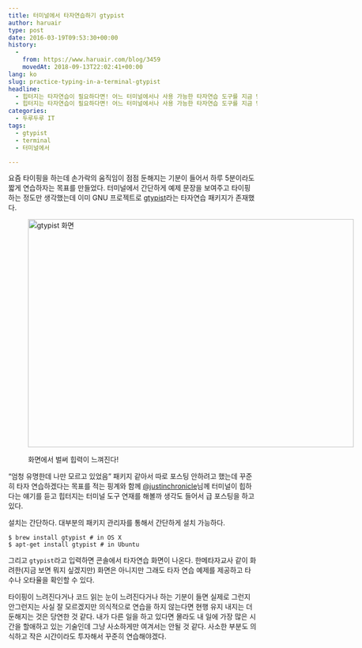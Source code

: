 ```yaml
---
title: 터미널에서 타자연습하기 gtypist
author: haruair
type: post
date: 2016-03-19T09:53:30+00:00
history:
  - 
    from: https://www.haruair.com/blog/3459
    movedAt: 2018-09-13T22:02:41+00:00
lang: ko
slug: practice-typing-in-a-terminal-gtypist
headline:
  - 힙터지는 타자연습이 필요하다면! 어느 터미널에서나 사용 가능한 타자연습 도구를 지금 당장 설치!
  - 힙터지는 타자연습이 필요하다면! 어느 터미널에서나 사용 가능한 타자연습 도구를 지금 당장 설치!
categories:
  - 두루두루 IT
tags:
  - gtypist
  - terminal
  - 터미널에서

---
```

요즘 타이핑을 하는데 손가락의 움직임이 점점 둔해지는 기분이 들어서 하루 5분이라도 짧게 연습하자는 목표를 만들었다. 터미널에서 간단하게 예제 문장을 보여주고 타이핑 하는 정도만 생각했는데 이미 GNU 프로젝트로 [gtypist][1]라는 타자연습 패키지가 존재했다.<figure style="width: 659px" class="wp-caption aligncenter">

<img src="https://community.linuxmint.com/img/screenshots/gtypist.png?resize=659%2C462&#038;ssl=1" width="659" height="462" alt="gtypist 화면" class data-recalc-dims="1" /><figcaption class="wp-caption-text">화면에서 벌써 힙력이 느껴진다!</figcaption></figure> 

&#8220;엄청 유명한데 나만 모르고 있었음&#8221; 패키지 같아서 따로 포스팅 안하려고 했는데 꾸준히 타자 연습하겠다는 목표를 적는 핑계와 함께 [@justinchronicle][2]님께 터미널이 힙하다는 얘기를 듣고 힙터지는 터미널 도구 연재를 해볼까 생각도 들어서 급 포스팅을 하고 있다.

설치는 간단하다. 대부분의 패키지 관리자를 통해서 간단하게 설치 가능하다.

    $ brew install gtypist # in OS X
    $ apt-get install gtypist # in Ubuntu
    

그리고 `gtypist`라고 입력하면 콘솔에서 타자연습 화면이 나온다. 한메타자교사 같이 화려한(지금 보면 뭐지 싶겠지만) 화면은 아니지만 그래도 타자 연습 예제를 제공하고 타수나 오타율을 확인할 수 있다.

타이핑이 느려진다거나 코드 읽는 눈이 느려진다거나 하는 기분이 들면 실제로 그런지 안그런지는 사실 잘 모르겠지만 의식적으로 연습을 하지 않는다면 현행 유지 내지는 더 둔해지는 것은 당연한 것 같다. 내가 다른 일을 하고 있다면 몰라도 내 일에 가장 많은 시간을 할애하고 있는 기술인데 그냥 사소하게만 여겨서는 안될 것 같다. 사소한 부분도 의식하고 작은 시간이라도 투자해서 꾸준히 연습해야겠다.

 [1]: https://www.gnu.org/software/gtypist/
 [2]: https://twitter.com/justinchronicle